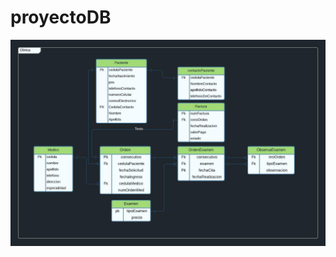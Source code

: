 # proyectoDB


![Image text](https://github.com/mrHann69/proyectoDB/blob/Aura_Branch/Database.jpeg)
